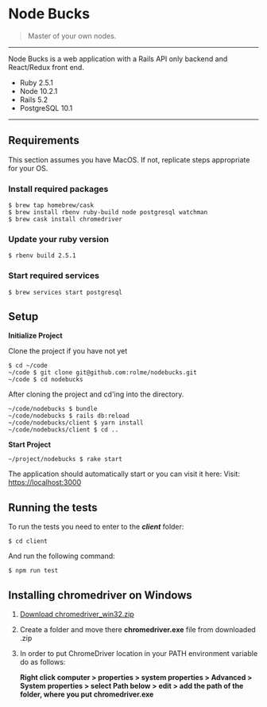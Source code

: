 # Node Bucks
> Master of your own nodes.
---

Node Bucks is a web application with a Rails API only backend and React/Redux front end.
- Ruby 2.5.1
- Node 10.2.1
- Rails 5.2
- PostgreSQL 10.1

---
## Requirements
This section assumes you have MacOS. If not, replicate steps appropriate for your OS.

### Install required packages
```
$ brew tap homebrew/cask
$ brew install rbenv ruby-build node postgresql watchman
$ brew cask install chromedriver
```

### Update your ruby version
```
$ rbenv build 2.5.1
```
### Start required services
```
$ brew services start postgresql
```

## Setup
__Initialize Project__

Clone the project if you have not yet
```
$ cd ~/code
~/code $ git clone git@github.com:rolme/nodebucks.git
~/code $ cd nodebucks
```

After cloning the project and cd'ing into the directory.
```
~/code/nodebucks $ bundle
~/code/nodebucks $ rails db:reload
~/code/nodebucks/client $ yarn install
~/code/nodebucks/client $ cd ..
```

__Start Project__

```
~/project/nodebucks $ rake start
```
The application should automatically start or you can visit it here:
Visit: [https://localhost:3000](https://localhost:3000)

## Running the tests
To run the tests you need to enter to the ___client___ folder:
```
$ cd client
```
And run the following command:
```
$ npm run test
```


## Installing chromedriver on Windows

1. [Download chromedriver_win32.zip](http://chromedriver.chromium.org/downloads)
2. Create a folder and move there **chromedriver.exe** file from downloaded .zip
3. In order to put ChromeDriver location in your PATH environment variable do as follows:
    
    **Right click computer > properties > system properties > Advanced > System properties > select Path below > edit > add the path of the folder, where you put chromedriver.exe**
